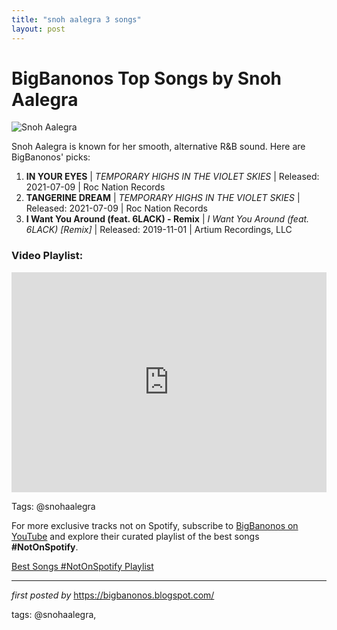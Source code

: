 ```yaml
---
title: "snoh aalegra 3 songs"
layout: post
---
```

<h1>BigBanonos Top Songs by Snoh Aalegra</h1>
<img src="https://www.billboard.com/wp-content/uploads/media/Snoh-Aalegra-tiny-desk-2020-billboard-1548.jpg" alt="Snoh Aalegra"> <p>Snoh Aalegra is known for her smooth, alternative R&B sound. Here are BigBanonos' picks:</p> <ol> <li><strong>IN YOUR EYES</strong> | <em>TEMPORARY HIGHS IN THE VIOLET SKIES</em> | Released: 2021-07-09 | Roc Nation Records</li> <li><strong>TANGERINE DREAM</strong> | <em>TEMPORARY HIGHS IN THE VIOLET SKIES</em> | Released: 2021-07-09 | Roc Nation Records</li> <li><strong>I Want You Around (feat. 6LACK) - Remix</strong> | <em>I Want You Around (feat. 6LACK) [Remix]</em> | Released: 2019-11-01 | Artium Recordings, LLC</li>
</ol>
<h3>Video Playlist:</h3>
<div> <iframe src="https://open.spotify.com/embed/playlist/5t6mvhvw1ycQvjoGvUvTnV?utm_source=generator" width="100%" height="352" frameborder="0" allow="autoplay; clipboard-write; encrypted-media; fullscreen; picture-in-picture" loading="lazy"></iframe>
</div>
<p>Tags: @snohaalegra</p>


<!--Subscribe and Playlist Links-->
<div>
    <p>For more exclusive tracks not on Spotify, subscribe to <a href="https://www.youtube.com/@BigBanonos" target="_blank">BigBanonos on YouTube</a> and explore their curated playlist of the best songs <strong>#NotOnSpotify</strong>.</p>
    <p><a href="https://www.youtube.com/playlist?list=PLtuNtuTatqI0kFahUCbtbfenC_ET5O_tr" target="_blank">Best Songs #NotOnSpotify Playlist<br /></a></p></div>

<hr />

<p><em>first posted by</em> <a href="https://bigbanonos.blogspot.com/" rel="noopener" target="_new">https://bigbanonos.blogspot.com/</a></p>

<p>tags: @snohaalegra,</p>
